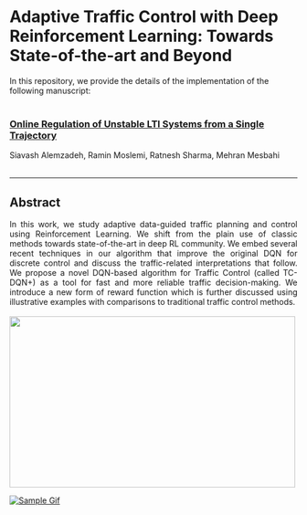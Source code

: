 # Adaptive Traffic Control with Deep Reinforcement Learning: Towards State-of-the-art and Beyond


In this repository, we provide the details of the implementation of the following manuscript: <br> <br>


### [Online Regulation of Unstable LTI Systems from a Single Trajectory](https://128.84.21.199/abs/2006.00125)

Siavash Alemzadeh, Ramin Moslemi, Ratnesh Sharma, Mehran Mesbahi <br> <br>


---

## Abstract

<div align="justify"> In this work, we study adaptive data-guided traffic planning and control using Reinforcement Learning. We shift from the plain use of classic methods towards state-of-the-art in deep RL community. We embed several recent techniques in our algorithm that improve the original DQN for discrete control and discuss the traffic-related interpretations that follow. We propose a novel DQN-based algorithm for Traffic Control (called TC-DQN+) as a tool for fast and more reliable traffic decision-making. We introduce a new form of reward function which is further discussed using illustrative examples with comparisons to traditional traffic control methods. </div> <br>

<img src="http://depts.washington.edu/uwrainlab/wordpress/wp-content/uploads/2020/07/RLScheme-1.png" width="500" height="300">

[![Sample Gif](doc/SC2_youtube.gif)](https://www.youtube.com/watch?v=t1nNkr5XbEA&feature=youtu.be)
